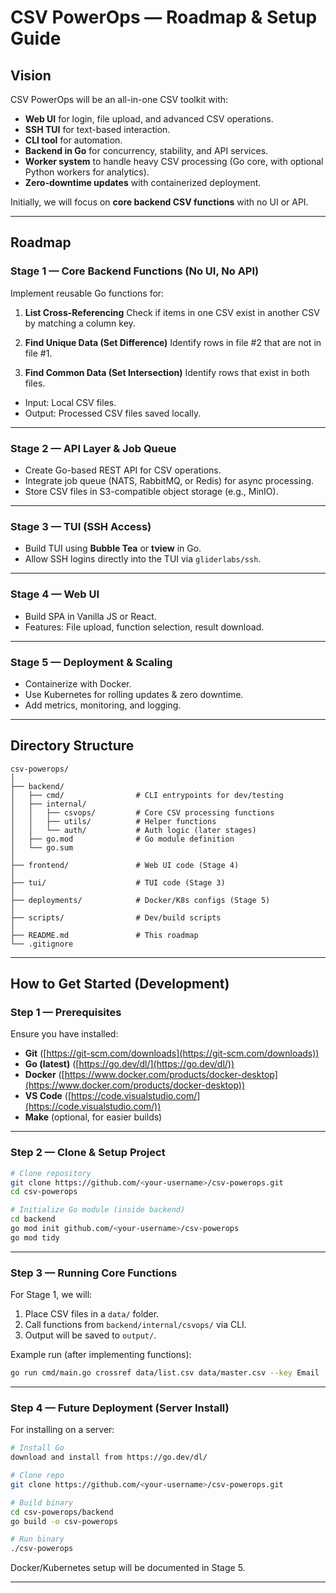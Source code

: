 # CSV PowerOps — Roadmap & Setup Guide

## Vision

CSV PowerOps will be an all-in-one CSV toolkit with:

* **Web UI** for login, file upload, and advanced CSV operations.
* **SSH TUI** for text-based interaction.
* **CLI tool** for automation.
* **Backend in Go** for concurrency, stability, and API services.
* **Worker system** to handle heavy CSV processing (Go core, with optional Python workers for analytics).
* **Zero-downtime updates** with containerized deployment.

Initially, we will focus on **core backend CSV functions** with no UI or API.

---

## Roadmap

### Stage 1 — Core Backend Functions (No UI, No API)

Implement reusable Go functions for:

1. **List Cross-Referencing**
   Check if items in one CSV exist in another CSV by matching a column key.

2. **Find Unique Data (Set Difference)**
   Identify rows in file #2 that are not in file #1.

3. **Find Common Data (Set Intersection)**
   Identify rows that exist in both files.

* Input: Local CSV files.
* Output: Processed CSV files saved locally.

---

### Stage 2 — API Layer & Job Queue

* Create Go-based REST API for CSV operations.
* Integrate job queue (NATS, RabbitMQ, or Redis) for async processing.
* Store CSV files in S3-compatible object storage (e.g., MinIO).

---

### Stage 3 — TUI (SSH Access)

* Build TUI using **Bubble Tea** or **tview** in Go.
* Allow SSH logins directly into the TUI via `gliderlabs/ssh`.

---

### Stage 4 — Web UI

* Build SPA in Vanilla JS or React.
* Features: File upload, function selection, result download.

---

### Stage 5 — Deployment & Scaling

* Containerize with Docker.
* Use Kubernetes for rolling updates & zero downtime.
* Add metrics, monitoring, and logging.

---

## Directory Structure

```
csv-powerops/
│
├── backend/
│   ├── cmd/                # CLI entrypoints for dev/testing
│   ├── internal/
│   │   ├── csvops/         # Core CSV processing functions
│   │   ├── utils/          # Helper functions
│   │   └── auth/           # Auth logic (later stages)
│   ├── go.mod              # Go module definition
│   └── go.sum
│
├── frontend/               # Web UI code (Stage 4)
│
├── tui/                    # TUI code (Stage 3)
│
├── deployments/            # Docker/K8s configs (Stage 5)
│
├── scripts/                # Dev/build scripts
│
├── README.md               # This roadmap
└── .gitignore
```

---

## How to Get Started (Development)

### Step 1 — Prerequisites

Ensure you have installed:

* **Git** ([https://git-scm.com/downloads](https://git-scm.com/downloads))
* **Go (latest)** ([https://go.dev/dl/](https://go.dev/dl/))
* **Docker** ([https://www.docker.com/products/docker-desktop](https://www.docker.com/products/docker-desktop))
* **VS Code** ([https://code.visualstudio.com/](https://code.visualstudio.com/))
* **Make** (optional, for easier builds)

---

### Step 2 — Clone & Setup Project

```bash
# Clone repository
git clone https://github.com/<your-username>/csv-powerops.git
cd csv-powerops

# Initialize Go module (inside backend)
cd backend
go mod init github.com/<your-username>/csv-powerops
go mod tidy
```

---

### Step 3 — Running Core Functions

For Stage 1, we will:

1. Place CSV files in a `data/` folder.
2. Call functions from `backend/internal/csvops/` via CLI.
3. Output will be saved to `output/`.

Example run (after implementing functions):

```bash
go run cmd/main.go crossref data/list.csv data/master.csv --key Email
```

---

### Step 4 — Future Deployment (Server Install)

For installing on a server:

```bash
# Install Go
download and install from https://go.dev/dl/

# Clone repo
git clone https://github.com/<your-username>/csv-powerops.git

# Build binary
cd csv-powerops/backend
go build -o csv-powerops

# Run binary
./csv-powerops
```

Docker/Kubernetes setup will be documented in Stage 5.

---